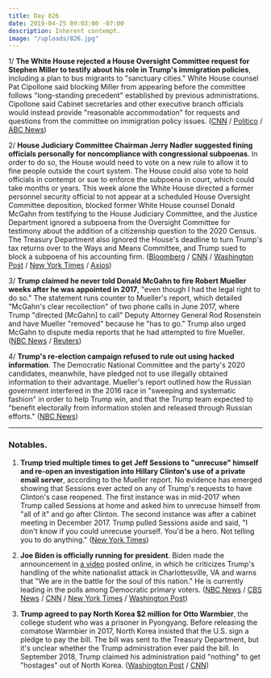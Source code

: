 ```yaml
---
title: Day 826
date: 2019-04-25 09:03:00 -07:00
description: Inherent contempt.
image: "/uploads/826.jpg"
---
```


1/ **The White House rejected a House Oversight Committee request for Stephen Miller to testify about his role in Trump's immigration policies**, including a plan to bus migrants to "sanctuary cities." White House counsel Pat Cipollone said blocking Miller from appearing before the committee follows "long-standing precedent" established by previous administrations. Cipollone said Cabinet secretaries and other executive branch officials would instead provide "reasonable accommodation" for requests and questions from the committee on immigration policy issues. ([CNN](https://www.cnn.com/2019/04/24/politics/white-house-stephen-miller-testify-immigration/index.html) / [Politico](https://www.politico.com/story/2019/04/25/stephen-miller-testify-house-1289871) / [ABC News](https://abcnews.go.com/Politics/white-house-blocks-senior-aide-testifying-congress-immigration/story?id=62623091))

2/ **House Judiciary Committee Chairman Jerry Nadler suggested fining officials personally for noncompliance with congressional subpoenas**. In order to do so, the House would need to vote on a new rule to allow it to fine people outside the court system. The House could also vote to hold officials in contempt or sue to enforce the subpoena in court, which could take months or years. This week alone the White House directed a former personnel security official to not appear at a scheduled House Oversight Committee deposition, blocked former White House counsel Donald McGahn from testifying to the House Judiciary Committee, and the Justice Department ignored a subpoena from the Oversight Committee for testimony about the addition of a citizenship question to the 2020 Census. The Treasury Department also ignored the House's deadline to turn Trump's tax returns over to the Ways and Means Committee, and Trump sued to block a subpoena of his accounting firm. ([Bloomberg](https://www.bloomberg.com/news/articles/2019-04-24/democrats-weigh-fines-for-trump-officials-who-spurn-subpoenas) / [CNN](https://www.cnn.com/2019/04/24/politics/democrats-courts-white-house-subpoenas/index.html) / [Washington Post](https://www.washingtonpost.com/politics/trumps-defiance-puts-pressure-on-congresss-ability-to-check-the-president/2019/04/24/eb98e9b6-65df-11e9-82ba-fcfeff232e8f_story.html) / [New York Times](https://www.nytimes.com/2019/04/24/us/politics/donald-trump-subpoenas.html) / [Axios](https://www.axios.com/democrats-congress-oversight-trump-6a82c768-ea76-4298-a1f9-c49a098c3bd4.html))

3/ **Trump claimed he never told Donald McGahn to fire Robert Mueller weeks after he was appointed in 2017**, "even though I had the legal right to do so." The statement runs counter to Mueller's report, which detailed "McGahn's clear recollection" of two phone calls in June 2017, where Trump "directed \[McGahn\] to call" Deputy Attorney General Rod Rosenstein and have Mueller "removed" because he "has to go." Trump also urged McGahn to dispute media reports that he had attempted to fire Mueller. ([NBC News](https://www.nbcnews.com/politics/donald-trump/trump-claims-he-never-told-mcgahn-fire-mueller-mcgahn-mueller-n998411) / [Reuters](https://www.reuters.com/article/us-usa-trump/trump-denies-telling-white-house-counsel-to-fire-mueller-idUSKCN1S11I6))

4/ **Trump's re-election campaign refused to rule out using hacked information**. The Democratic National Committee and the party's 2020 candidates, meanwhile, have pledged not to use illegally obtained information to their advantage. Mueller's report outlined how the Russian government interfered in the 2016 race in "sweeping and systematic fashion" in order to help Trump win, and that the Trump team expected to "benefit electorally from information stolen and released through Russian efforts." ([NBC News](https://www.nbcnews.com/politics/2020-election/trump-campaign-won-t-commit-staying-away-hacked-material-n998156))

---

### Notables.

1. **Trump tried multiple times to get Jeff Sessions to "unrecuse" himself and re-open an investigation into Hillary Clinton's use of a private email server**, according to the Mueller report. No evidence has emerged showing that Sessions ever acted on any of Trump's requests to have Clinton's case reopened. The first instance was in mid-2017 when Trump called Sessions at home and asked him to unrecuse himself from "all of it" and go after Clinton. The second instance was after a cabinet meeting in December 2017. Trump pulled Sessions aside and said, "I don't know if you could unrecuse yourself. You'd be a hero. Not telling you to do anything." ([New York Times](https://www.nytimes.com/2019/04/24/us/politics/jeff-sessions-hillary-clinton-donald-trump.html))

2. **Joe Biden is officially running for president**. Biden made the announcement in [a video](https://www.c-span.org/video/?460138-2/vice-president-joe-biden-announces-2020-presidential-campaign) posted online, in which he criticizes Trump's handling of the white nationalist attack in Charlottesville, VA and warns that "We are in the battle for the soul of this nation." He is currently leading in the polls among Democratic primary voters. ([NBC News](https://www.nbcnews.com/politics/2020-election/joe-biden-launches-2020-presidential-run-n998236) / [CBS News](https://www.cbsnews.com/news/joe-biden-2020-former-vice-president-running-for-president-watch-video-announcement-today-2019-04-25/) / [CNN](https://www.cnn.com/2019/04/25/politics/joe-biden-2020-president/index.html) / [New York Times](https://www.nytimes.com/2019/04/25/us/politics/joe-biden-2020-announcement.html) / [Washington Post](https://www.washingtonpost.com/politics/former-vice-president-joe-biden-jumps-into-white-house-race/2019/04/25/093ff596-0aef-11e9-88e3-989a3e456820_story.html?noredirect=on))

3. **Trump agreed to pay North Korea $2 million for Otto Warmbier**, the college student who was a prisoner in Pyongyang. Before releasing the comatose Warmbier in 2017, North Korea insisted that the U.S. sign a pledge to pay the bill. The bill was sent to the Treasury Department, but it's unclear whether the Trump administration ever paid the bill. In September 2018, Trump claimed his administration paid "nothing" to get "hostages" out of North Korea. ([Washington Post](https://www.washingtonpost.com/world/asia_pacific/north-korea-issued-2-million-bill-for-comatose-otto-warmbiers-care/2019/04/25/0e8022a0-66ad-11e9-a698-2a8f808c9cfb_story.html) / [CNN](https://www.cnn.com/2019/04/25/politics/otto-warmbier-north-korea-comatose-bill/))
